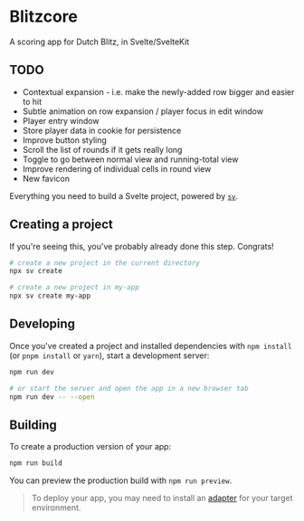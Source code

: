 # Blitzcore

A scoring app for Dutch Blitz, in Svelte/SvelteKit

## TODO
- Contextual expansion - i.e. make the newly-added row bigger and easier to hit
- Subtle animation on row expansion / player focus in edit window
- Player entry window
- Store player data in cookie for persistence
- Improve button styling
- Scroll the list of rounds if it gets really long
- Toggle to go between normal view and running-total view
- Improve rendering of individual cells in round view
- New favicon



Everything you need to build a Svelte project, powered by [`sv`](https://github.com/sveltejs/cli).

## Creating a project

If you're seeing this, you've probably already done this step. Congrats!

```bash
# create a new project in the current directory
npx sv create

# create a new project in my-app
npx sv create my-app
```

## Developing

Once you've created a project and installed dependencies with `npm install` (or `pnpm install` or `yarn`), start a development server:

```bash
npm run dev

# or start the server and open the app in a new browser tab
npm run dev -- --open
```

## Building

To create a production version of your app:

```bash
npm run build
```

You can preview the production build with `npm run preview`.

> To deploy your app, you may need to install an [adapter](https://svelte.dev/docs/kit/adapters) for your target environment.
